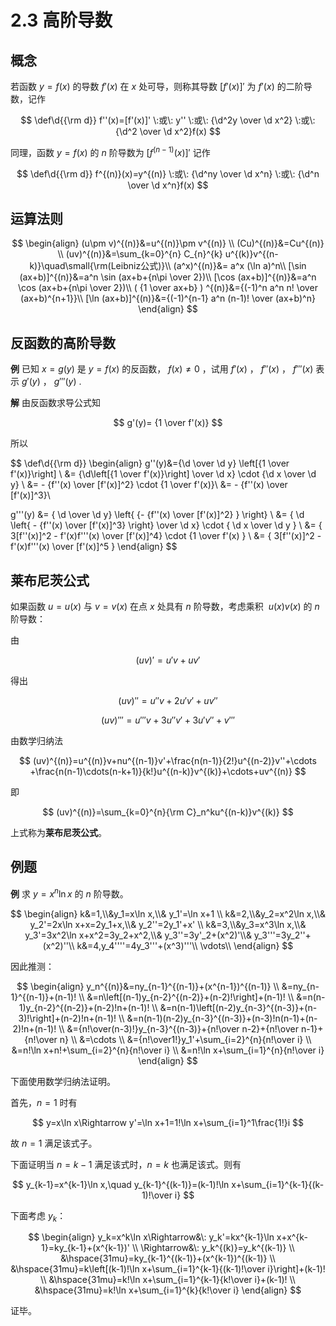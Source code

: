 # 2.3 高阶导数

## 概念

若函数 $y=f(x)$ 的导数 $f'(x)$ 在 $x$ 处可导，则称其导数 $[f'(x)]'$ 为 $f'(x)$ 的二阶导数，记作

$$
\def\d{{\rm d}}
f''(x)=[f'(x)]' \:或\: y'' \:或\: {\d^2y \over \d x^2} \:或\: {\d^2 \over \d x^2}f(x)
$$

同理，函数 $y=f(x)$ 的 $n$ 阶导数为 $[f^{(n-1)}(x)]'$ 记作

$$
\def\d{{\rm d}}
f^{(n)}(x)=y^{(n)} \:或\: {\d^ny \over \d x^n} \:或\: {\d^n \over \d x^n}f(x)
$$

## 运算法则

$$
\begin{align}
(u\pm v)^{(n)}&=u^{(n)}\pm v^{(n)} \\
(Cu)^{(n)}&=Cu^{(n)} \\
(uv)^{(n)}&=\sum_{k=0}^{n} C_{n}^{k} u^{(k)}v^{(n-k)}\quad\small{\rm(Leibniz公式)}\\
(a^x)^{(n)}&= a^x (\ln a)^n\\
[\sin (ax+b)]^{(n)}&=a^n \sin (ax+b+{n\pi \over 2})\\
[\cos (ax+b)]^{(n)}&=a^n \cos (ax+b+{n\pi \over 2})\\
( {1 \over ax+b} ) ^{(n)}&={(-1)^n a^n n! \over (ax+b)^{n+1}}\\
[\ln (ax+b)]^{(n)}&={(-1)^{n-1} a^n (n-1)! \over (ax+b)^n}
\end{align}
$$

## 反函数的高阶导数

**例** 已知 $x=g(y)$ 是 $y=f(x)$ 的反函数， $f(x) \ne 0$ ，试用 $f'(x)$ ， $f''(x)$ ， $f'''(x)$ 表示 $g'(y)$ ， $g'''(y)$ .

**解** 由反函数求导公式知

$$
g'(y)= {1 \over f'(x)}
$$

所以

$$
\def\d{{\rm d}}
\begin{align}
g''(y)&={\d \over \d y} \left[{1 \over f'(x)}\right] \\
&= {\d\left[{1 \over f'(x)}\right] \over \d x} \cdot {\d x \over \d y} \\
&= - {f''(x) \over [f'(x)]^2} \cdot {1 \over f'(x)}\\
&= - {f''(x) \over [f'(x)]^3}\\

g'''(y) &= { \d \over \d y} \left\{ {- {f''(x) \over [f'(x)]^2} } \right\} \\
&= { \d \left\{ - {f''(x) \over [f'(x)]^3} \right\} \over \d x} \cdot { \d x \over \d y } \\
&= { 3[f''(x)]^2 - f'(x)f'''(x) \over [f'(x)]^4} \cdot {1 \over f'(x) } \\
&= { 3[f''(x)]^2 - f'(x)f'''(x) \over [f'(x)]^5 }
\end{align}
$$

## 莱布尼茨公式

如果函数 $u = u(x)$ 与 $v = v(x)$ 在点 $x$ 处具有 $n$ 阶导数，考虑乘积 $\:u(x)v(x)$ 的 $n$ 阶导数：

由

$$
(uv)'=u'v+uv'
$$

得出

$$
(uv)''=u''v+2u'v'+uv''
$$

$$
(uv)'''=u'''v+3u''v'+3u'v''+v'''
$$

由数学归纳法

$$
(uv)^{(n)}=u^{(n)}v+nu^{(n-1)}v'+\frac{n(n-1)}{2!}u^{(n-2)}v''+\cdots +\frac{n(n-1)\cdots(n-k+1)}{k!}u^{(n-k)}v^{(k)}+\cdots+uv^{(n)}
$$

即

$$
(uv)^{(n)}=\sum_{k=0}^{n}{\rm C}_n^ku^{(n-k)}v^{(k)}
$$

上式称为**莱布尼茨公式**。

## 例题

**例** 求 $y=x^n\ln x$ 的 $n$ 阶导数。

$$
\begin{align}
k&=1,\\&y_1=x\ln x,\\&
y_1'=\ln x+1 \\
k&=2,\\&y_2=x^2\ln x,\\&
y_2'=2x\ln x+x=2y_1+x,\\&
y_2''=2y_1'+x' \\
k&=3,\\&y_3=x^3\ln x,\\&
y_3'=3x^2\ln x+x^2=3y_2+x^2,\\&
y_3''=3y'_2+(x^2)'\\&
y_3'''=3y_2''+(x^2)''\\
k&=4,y_4''''=4y_3'''+(x^3)'''\\
\vdots\\
\end{align}
$$

因此推测：

$$
\begin{align}
y_n^{(n)}&=ny_{n-1}^{(n-1)}+(x^{n-1})^{(n-1)} \\
&=ny_{n-1}^{(n-1)}+(n-1)! \\
&=n\left[(n-1)y_{n-2}^{(n-2)}+(n-2)!\right]+(n-1)! \\
&=n(n-1)y_{n-2}^{(n-2)}+(n-2)!n+(n-1)! \\
&=n(n-1)\left[(n-2)y_{n-3}^{(n-3)}+(n-3)!\right]+(n-2)!n+(n-1)! \\
&=n(n-1)(n-2)y_{n-3}^{(n-3)}+(n-3)!n(n-1)+(n-2)!n+(n-1)! \\
&={n!\over(n-3)!}y_{n-3}^{(n-3)}+{n!\over n-2}+{n!\over n-1}+{n!\over n} \\
&=\cdots \\
&={n!\over1!}y_1'+\sum_{i=2}^{n}{n!\over i} \\
&=n!\ln x+n!+\sum_{i=2}^{n}{n!\over i} \\
&=n!\ln x+\sum_{i=1}^{n}{n!\over i}
\end{align}
$$

下面使用数学归纳法证明。

首先，$n=1$ 时有

$$
y=x\ln x\Rightarrow y'=\ln x+1=1!\ln x+\sum_{i=1}^1\frac{1!}i
$$

故 $n=1$ 满足该式子。

下面证明当 $n=k-1$ 满足该式时，$n=k$ 也满足该式。则有

$$
y_{k-1}=x^{k-1}\ln x,\quad y_{k-1}^{(k-1)}=(k-1)!\ln x+\sum_{i=1}^{k-1}{(k-1)!\over i}
$$

下面考虑 $y_k$：

$$
\begin{align}
y_k=x^k\ln x\Rightarrow&\:
y_k'=kx^{k-1}\ln x+x^{k-1}=ky_{k-1}+(x^{k-1})' \\
\Rightarrow&\: y_k^{(k)}=y_k^{(k-1)} \\
&\hspace{31mu}=ky_{k-1}^{(k-1)}+(x^{k-1})^{(k-1)} \\
&\hspace{31mu}=k\left[(k-1)!\ln x+\sum_{i=1}^{k-1}{(k-1)!\over i}\right]+(k-1)! \\
&\hspace{31mu}=k!\ln x+\sum_{i=1}^{k-1}{k!\over i}+(k-1)! \\
&\hspace{31mu}=k!\ln x+\sum_{i=1}^{k}{k!\over i}
\end{align}
$$

证毕。
